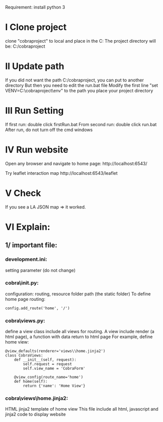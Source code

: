 Requirement: install python 3

# I Clone project
clone "cobraproject" to local and place in the C:
The project directory will be: C:/cobraproject

# II Update path
If you did not want the path C:/cobraproject, you can put to another directory
But then you need to edit the run.bat file
Modify the first line "set VENV=C:\cobraproject\env" to the path you place your project directory

# III Run Setting
If first run: double click firstRun.bat
From second run: double click run.bat
After run, do not turn off the cmd windows

# IV Run website
Open any browser and navigate to home page:
http://localhost:6543/

Try leaflet interaction map
http://localhost:6543/leaflet

# V Check
If you see a LA JSON map => it worked.

# VI Explain:

## 1/ important file:

### development.ini:
setting parameter (do not change)

### cobra\\__init__.py:
configuration: routing, resource folder path (the static folder)
To define home page routing:
```
config.add_route('home', '/')
```

### cobra\\views.py:
define a view class include all views for routing.
A view include render (a html page), a function with data return to html page
For example, define home view:
```
@view_defaults(renderer='views\\home.jinja2')
class CobraViews:
    def __init__(self, request):
        self.request = request
        self.view_name = 'CobraForm'

    @view_config(route_name='home')
    def home(self):
        return {'name': 'Home View'}
```

### cobra\\views\\home.jinja2:
HTML jinja2 template of home view
This file include all html, javascript and jinja2 code to display website
